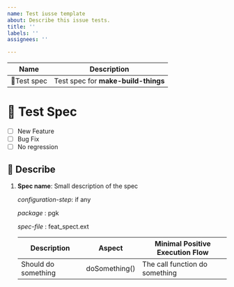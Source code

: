 ```yaml
---
name: Test iusse template
about: Describe this issue tests.
title: ''
labels: ''
assignees: ''

---
```


| Name                       | Description               |
| -------------------------- | --------------------------|
| &#x1F916;Test spec         | Test spec for  __make-build-things__        |

# &#x1F916; Test Spec

- [ ] New Feature
- [ ] Bug Fix
- [ ] No regression

## &#x1F925; Describe

1. **Spec name**: Small description of the spec

    _configuration-step_: if any

    _package_   : pgk <!-- Package under test-->

    _spec-file_ : feat_spect.ext <!-- Relative to package test directory -->

    | Description         |  Aspect           | Minimal Positive Execution  Flow |
    | ------------------- | ----------------- | -------------------------------  |
    | Should do something | doSomething()     | The call function do something   |
